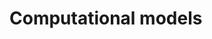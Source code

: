 

# Computational models



<!--

 moved from computer metphor section in earlier information processing chapter.
 
 ## The computerization of cognition

Funny, I didn't think that [computerization](https://en.wikipedia.org/wiki/Computerize) was a word, but apparently it is, so we'll stick with it. The previous section invoked an industrial revolution metaphor of the assembly line in relation to the idea of mental processing stages. This section invokes a digital revolution metaphor of the computer in relation to cognitive processing. I mentioned earlier that there are several computer metaphors in cognition, and we will not have space to discuss all of them in this chapter, so this theme will keep popping up in later chapters.

### A brief history of computers

To understand computer metaphors for cognition it is necessary to know what a computer is and how it works, so here is a short history.

#### Analog Days

::: floatright25

**Computer Room, 1949**


\includegraphics[width=1\linewidth]{imgs/NACA_computers} 

:::

Computers existed in various forms before the digital computer was introduced. The main purpose of a computer is to compute things, and anything capable of computing can be called a computer. For example, the [first computer rooms](https://en.wikipedia.org/wiki/Computer_(occupation)) were full of people, often mainly women, who were hired as "computers" to do hand calculations. Importantly, the workers computed in a coordinated fashion. Complicated math problems that would take a single person too long to work out could be broken down into smaller units, and these smaller units could be spread across individuals in the room. In this way, the labor of computing a solution was divided, and everybody worked on parts of the problem in parallel.

::: floatright50

**Difference Engine**


\includegraphics[width=1\linewidth]{imgs/Babbage_diff} 

:::

There were also analog machines that could perform computations prior to the digital computer. For example, the [abacus](https://en.wikipedia.org/wiki/Abacus) can be used to perform some mathematical calculations. In 1882, [Charles Babbage](https://en.wikipedia.org/wiki/Charles_Babbage#Difference_engine) drew up plans to create a machine, called the difference engine, that could be used to compute values of polynomial functions. He made a prototype that was never finished, but his plans were clear enough that a modern version was assembled (1989-1991) and shown to perform calculations.

The theory of computing was also invented before digital computers, and in many ways is just as impressive, if not moreso than any physical computer. For example, in 1936 [Alan Turing](https://en.wikipedia.org/wiki/Alan_Turing#Early_computers_and_the_Turing_test) wrote a famous theoretical paper called, "On computable numbers, with an application to the Entscheidungsproblem". This paper described a simple process, now called a Turing machine, that could be used to perform a computation. It was simple enough that a person could perform the operations of the process on a piece of paper. More important, Turing proved that his theoretical machine was a universal computer-- it could compute all computable things. In other words, if a problem could be converted into a computational one, then the Turing machine could compute it. It wouldn't take too long before the principles of his theoretical machine were turned into reality. 

In case you are not familiar, you may be wondering what it means to be "computable". I'll return to this question after briefly discussing digital computers. After that we will be in a position to ask what it means to be computable, and what digital computers do when they compute something.

#### Digital Days

Wikipedia has decent coverage of the historical [development of computing hardware](https://en.wikipedia.org/wiki/History_of_computing_hardware), and I will refer you there for a more complete history of the advent of digital computers. A compressed version of the story is that electronic computing machines were developed around the years of world war II and used for code-breaking. Turing himself was involved in code-breaking efforts, and aided in the creation of electronic computers. The first "Turing-complete" computer was called [ENIAC](https://en.wikipedia.org/wiki/ENIAC) (Electronic Numerical Integrator and Computer) and completed in 1945. The important aspect was that ENIAC could be programmed in a general way, and like a Turing machine, was therefore capable of computing any computable problem.

In the early days, computers were very large devices that also filled whole rooms. Although human computing rooms were replaced, women continued to make important contributions to the development of computing technology. The basic architecture of modern computers as we know them has not changed very much in terms of the principles of operations. But, the parts have become much smaller and faster. Computer technology has been described by [Moore's law](https://en.wikipedia.org/wiki/Moore%27s_law). Moore's law is the observation that the number of transistors in an integrated circuit doubles about every two years, which is an astounding exponential growth. The result has been that computers have become faster and faster, allowing them to compute more and more kinds of things in shorter amounts of time.

-->
